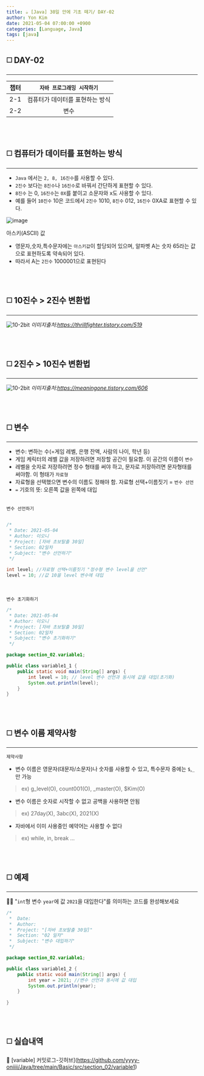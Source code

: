 ```yaml
---
title: ☕️ [Java] 30일 안에 기초 떼기/ DAY-02
author: Yon Kim
date: 2021-05-04 07:00:00 +0900
categories: [Language, Java]
tags: [java]
---
```


## ◻️ **DAY-02**

---
|챕터|`자바 프로그래밍 시작하기`|
|:---:|:---:|
|2-1|컴퓨터가 데이터를 표현하는 방식|
|2-2|변수|



<br><br>

## ◻️ **컴퓨터가 데이터를 표현하는 방식**
---

- `Java` 에서는 `2, 8, 16진수`를 사용할 수 있다. 
- `2진수` 보다는 `8진수`나 `16진수`로 바꿔서 간단하게 표현할 수 있다.
- `8진수` 는 0, `16진수`는 `0X`를 붙이고 소문자와 x도 사용할 수 있다.
- 예를 들어 `10진수` 10은 코드에서 `2진수` 1010, `8진수` 012, `16진수` 0XA로 표현할 수 있다.

![image](https://user-images.githubusercontent.com/81901102/117548151-4d050d80-b06e-11eb-824f-45a818f11bd4.png)

아스키(ASCII) 값

- 영문자,숫자,특수문자에는 `아스키값`이 할당되어 있으며, 알파벳 A는 숫자 65라는 값으로 표현하도록 약속되어 있다. 
- 따라서 A는 `2진수` 1000001으로 표현된다



<br><br>


## ◻️ **10진수 > 2진수 변환법**
---

![10-2bit](https://img1.daumcdn.net/thumb/R1280x0/?scode=mtistory2&fname=https%3A%2F%2Fblog.kakaocdn.net%2Fdn%2FcLbNy8%2Fbtq39ly6xoV%2FmBiDohIOfdMbedZCWGWts0%2Fimg.png)
_이미지출처:https://thrillfighter.tistory.com/519_

<br><br>

## ◻️ **2진수 > 10진수 변환법**
---

![10-2bit](https://img1.daumcdn.net/thumb/R1280x0/?scode=mtistory2&fname=https%3A%2F%2Fblog.kakaocdn.net%2Fdn%2FbJYTgl%2Fbtq3291cvpz%2F2EfkFarz1LboFkUdbVmkg0%2Fimg.png)
_이미지출처:https://meaningone.tistory.com/606_

<br><br>

## ◻️ **변수**
---

- 변수: 변하는 수(=게임 레벨, 은행 잔액, 사람의 나이, 학년 등)<br>
- 게임 케릭터의 레벨 값을 저장하려면 저장할 공간이 필요함. 이 공간의 이름이 `변수`<br>
- 레벨을 숫자로 저장하려면 정수 형태를 써야 하고, 문자로 저장하려면 문자형태를 써야함. 이 형태가 `자료형`<br>
- 자료형을 선택했으면 변수의 이름도 정해야 함. 자료형 선택+이름짓기 = `번수 선언`<br>
- `=` 기호의 뜻: 오른쪽 값을 왼쪽에 대입<br><br>

`변수 선언하기`
```java

/*
 * Date: 2021-05-04
 * Author: 이오니
 * Project: [자바 초보탈출 30일]
 * Section: 02일차
 * Subject: "변수 선언하기"
 */

int level; //자료형 선택+이름짓기 "정수형 변수 level을 선언" 
level = 10; //값 10을 level 변수에 대입

```
<br>

`변수 초기화하기`
```java
/*
 * Date: 2021-05-04
 * Author: 이오니
 * Project: [자바 초보탈출 30일]
 * Section: 02일차
 * Subject: "변수 초기화하기"
 */

package section_02.variable1;

public class variable1_1 {
    public static void main(String[] args) {
        int level = 10; // level 변수 선언과 동시에 값을 대입(초기화)
        System.out.println(level);
    }
}
```
<br><br>

## ◻️ **변수 이름 제약사항**
---

`제약사항`<br>
- 변수 이름은 영문자(대문자/소문자)나 숫자를 사용할 수 있고, 특수문자 중에는 `$`,`_` 만 가능
> ex) g_level(O), count001(O), _master(O), $Kim(O)<br>
- 변수 이름은 숫자로 시작할 수 없고 공백을 사용하면 안됨
> ex) 27day(X), 3abc(X), 2021(X)
- 자바에서 이미 사용중인 예약어는 사용할 수 없다
> ex) while, in, break ...

<br><br>

## ◻️ **예제**
---
🧙‍♂️ "`int`형 변수 `year`에 값 `2021`을 대입한다"를 의미하는 코드를 완성해보세요


```java
/*
 *  Date:   
 *  Author:
 *  Project: "[자바 초보탈출 30일]"
 *  Section: "02 일차"
 *  Subject: "변수 대입하기"
 */

package section_02.variable1;

public class variable1_2 {
    public static void main(String[] args) {
        int year = 2021; //변수 선언과 동시에 값 대입
        System.out.println(year);
    }
    
}
```
<br><br>

## ◻️ **실습내역**

🚩 [variable] 커밋로그-깃허브](https://github.com/yyyy-oniiii/Java/tree/main/Basic/src/section_02/variable1)

